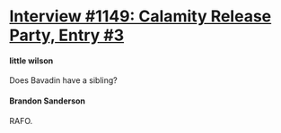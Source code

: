 # [Interview #1149: Calamity Release Party, Entry #3](https://www.theoryland.com/intvmain.php?i=1149#3)

#### little wilson

Does Bavadin have a sibling?

#### Brandon Sanderson

RAFO.

